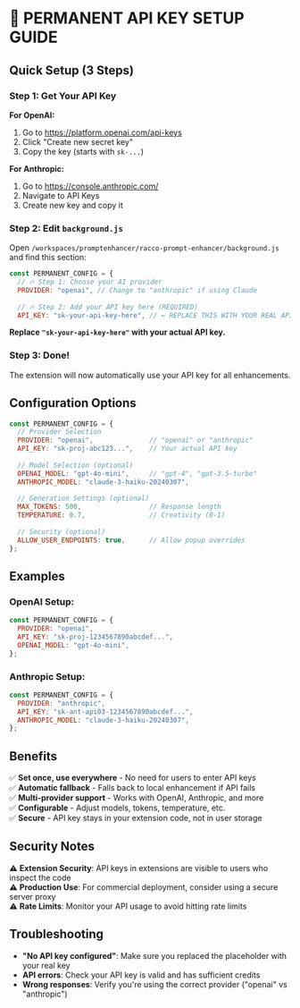 # 🔑 PERMANENT API KEY SETUP GUIDE

## Quick Setup (3 Steps)

### Step 1: Get Your API Key
**For OpenAI:**
1. Go to https://platform.openai.com/api-keys
2. Click "Create new secret key"
3. Copy the key (starts with `sk-...`)

**For Anthropic:**
1. Go to https://console.anthropic.com/
2. Navigate to API Keys
3. Create new key and copy it

### Step 2: Edit `background.js`
Open `/workspaces/promptenhancer/racco-prompt-enhancer/background.js` and find this section:

```javascript
const PERMANENT_CONFIG = {
  // 🔥 Step 1: Choose your AI provider
  PROVIDER: "openai", // Change to "anthropic" if using Claude
  
  // 🔥 Step 2: Add your API key here (REQUIRED)
  API_KEY: "sk-your-api-key-here", // ← REPLACE THIS WITH YOUR REAL API KEY
```

**Replace `"sk-your-api-key-here"` with your actual API key.**

### Step 3: Done! 
The extension will now automatically use your API key for all enhancements.

## Configuration Options

```javascript
const PERMANENT_CONFIG = {
  // Provider Selection
  PROVIDER: "openai",              // "openai" or "anthropic"
  API_KEY: "sk-proj-abc123...",    // Your actual API key
  
  // Model Selection (optional)
  OPENAI_MODEL: "gpt-4o-mini",     // "gpt-4", "gpt-3.5-turbo"
  ANTHROPIC_MODEL: "claude-3-haiku-20240307",
  
  // Generation Settings (optional)
  MAX_TOKENS: 500,                 // Response length
  TEMPERATURE: 0.7,                // Creativity (0-1)
  
  // Security (optional)
  ALLOW_USER_ENDPOINTS: true,      // Allow popup overrides
};
```

## Examples

### OpenAI Setup:
```javascript
const PERMANENT_CONFIG = {
  PROVIDER: "openai",
  API_KEY: "sk-proj-1234567890abcdef...",
  OPENAI_MODEL: "gpt-4o-mini",
};
```

### Anthropic Setup:
```javascript
const PERMANENT_CONFIG = {
  PROVIDER: "anthropic", 
  API_KEY: "sk-ant-api03-1234567890abcdef...",
  ANTHROPIC_MODEL: "claude-3-haiku-20240307",
};
```

## Benefits

✅ **Set once, use everywhere** - No need for users to enter API keys  
✅ **Automatic fallback** - Falls back to local enhancement if API fails  
✅ **Multi-provider support** - Works with OpenAI, Anthropic, and more  
✅ **Configurable** - Adjust models, tokens, temperature, etc.  
✅ **Secure** - API key stays in your extension code, not in user storage  

## Security Notes

⚠️ **Extension Security**: API keys in extensions are visible to users who inspect the code  
⚠️ **Production Use**: For commercial deployment, consider using a secure server proxy  
⚠️ **Rate Limits**: Monitor your API usage to avoid hitting rate limits  

## Troubleshooting

- **"No API key configured"**: Make sure you replaced the placeholder with your real key
- **API errors**: Check your API key is valid and has sufficient credits
- **Wrong responses**: Verify you're using the correct provider ("openai" vs "anthropic")
